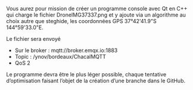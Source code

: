 Vous aurez pour mission de créer un programme console avec Qt en C++ qui charge le fichier DroneIMG37337.png et y ajoute via un algorithme au choix autre que steghide, les coordonnées GPS 37°42'41.9"S 144°59'33.0"E.

Le fichier sera envoyé 
- Sur le broker : mqtt://broker.emqx.io:1883
- Topic : /ynov/bordeaux/ChacalMQTT 
- QoS 2

Le programme devra être le plus léger possible, chaque tentative d’optimisation faisant l’objet de la création d’une branche dans le GitHub.
